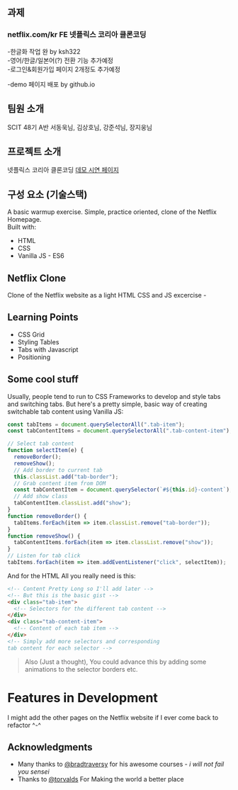 ## 과제
### netflix.com/kr FE 넷플릭스 코리아  클론코딩
-한글화 작업 완 by ksh322 <br>
-영어/한글/일본어(?) 전환 기능 추가예정 <br>
-로그인&회원가입 페이지 2개정도 추가예정 <br>

-demo 페이지 배포 by github.io
<br>

## 팀원 소개
SCIT 48기 A반
서동욱님, 김상호님, 강준석님, 장지웅님

## 프로젝트 소개
넷플릭스 코리아 클론코딩
[데모 시연 페이지](https://bankole2000.github.io/netflix)

## 구성 요소 (기술스택)

A basic warmup exercise. Simple, practice oriented, clone of the Netflix Homepage. 
<br> Built with:

- HTML
- CSS
- Vanilla JS - ES6

## Netflix Clone

Clone of the Netflix website as a light HTML CSS and JS excercise - 


</div>





## Learning Points

- CSS Grid
- Styling Tables
- Tabs with Javascript
- Positioning

## Some cool stuff

Usually, people tend to run to CSS Frameworks to develop and style tabs and switching tabs. But here's a pretty simple, basic way of creating switchable tab content using Vanilla JS:

```javascript
const tabItems = document.querySelectorAll(".tab-item");
const tabContentItems = document.querySelectorAll(".tab-content-item");

// Select tab content
function selectItem(e) {
  removeBorder();
  removeShow();
  // Add border to current tab
  this.classList.add("tab-border");
  // Grab content item from DOM
  const tabContentItem = document.querySelector(`#${this.id}-content`);
  // Add show class
  tabContentItem.classList.add("show");
}
function removeBorder() {
  tabItems.forEach(item => item.classList.remove("tab-border"));
}
function removeShow() {
  tabContentItems.forEach(item => item.classList.remove("show"));
}
// Listen for tab click
tabItems.forEach(item => item.addEventListener("click", selectItem));
```

And for the HTML All you really need is this:

```html
<!-- Content Pretty Long so I'll add later -->
<!-- But this is the basic gist -->
<div class="tab-item">
  <!-- Selectors for the different tab content -->
</div>
<div class="tab-content-item">
  <!-- Content of each tab item -->
</div>
<!-- Simply add more selectors and corresponding 
tab content for each selector -->
```

> Also (Just a thought), You could advance this by adding some animations to the selector borders etc.

# Features in Development

I might add the other pages on the Netflix website if I ever come back to refactor ^-^


## Acknowledgments

- Many thanks to [@bradtraversy](https://github.com/bradtraversy) for his awesome courses - _i will not fail you sensei_
- Thanks to [@torvalds](https://github.com/torvalds) For Making the world a better place

